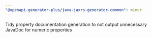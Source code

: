 ```yaml
---
"@openapi-generator-plus/java-jaxrs-generator-common": minor
---
```


Tidy property documentation generation to not output unnecessary JavaDoc for numeric properties

